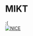 # MIKT
:( <br>
<a href="https://drive.google.com/drive/folders/1MsBZL04aW7aMGRCdMPIgTAGPvYCyAGdH?usp=sharing"><img src="https://drive.google.com/file/d/1a3cocOZoJ7Fvh-gnzpBfaBZlWvXPUwIw/view?usp=sharing" title="NICE" /></a>
